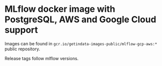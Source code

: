 # MLflow docker image with PostgreSQL, AWS and Google Cloud support


Images can be found in `gcr.io/getindata-images-public/mlflow-gcp-aws:*` public repository.

Release tags follow mlflow versions.

